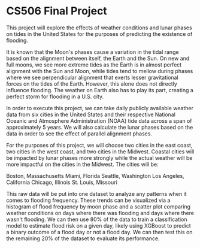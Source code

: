 # CS506 Final Project

This project will explore the effects of weather conditions and lunar phases on tides in the United States for the purposes of predicting the existence of flooding.  

It is known that the Moon's phases cause a variation in the tidal range based on the alignment between itself, the Earth and the Sun. On new and full moons, we see more extreme tides as the Earth is in almost perfect alignment with the Sun and Moon, while tides tend to mellow during phases where we see perpendicular alignment that exerts lesser gravitational forces on the tides of the Earth. However, this alone does not directly influence flooding. The weather on Earth also has to play its part, creating a perfect storm for flooding in a U.S. city.

In order to execute this project, we can take daily publicly available weather data from six cities in the United States and their respective National Oceanic and Atmosphere Administration (NOAA) tide data across a span of approximately 5 years. We will also calculate the lunar phases based on the data in order to see the effect of parallel alignment phases.

For the purposes of this project, we will choose two cities in the east coast, two cities in the west coast, and two cities in the Midwest. Coastal cities will be impacted by lunar phases more strongly while the actual weather will be more impactful on the cities in the Midwest. The cities will be:

Boston, Massachusetts
Miami, Florida
Seattle, Washington
Los Angeles, California
Chicago, Illinois
St. Louis, Missouri

This raw data will be put into one dataset to analyze any patterns when it comes to flooding frequency. These trends can be visualized via a histogram of flood frequency by moon phase and a scatter plot comparing weather conditions on days where there was flooding and days where there wasn't flooding. We can then use 80% of the data to train a classification model to estimate flood risk on a given day, likely using XGBoost to predict a binary outcome of a flood day or not a flood day. We can then test this on the remaining 20% of the dataset to evaluate its performance.
